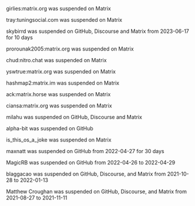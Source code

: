 girlies:matrix.org was suspended on Matrix

tray:tuningsocial.com was suspended on Matrix

skybirrd was suspended on GitHub, Discourse and Matrix from 2023-06-17 for 10 days

prorounak2005:matrix.org was suspended on Matrix

chud:nitro.chat was suspended on Matrix

yswtrue:matrix.org was suspended on Matrix

hashmap2:matrix.im was suspended on Matrix

ack:matrix.horse was suspended on Matrix

ciansa:matrix.org was suspended on Matrix

milahu was suspended on GitHub, Discourse and Matrix

alpha-bit was suspended on GitHub

is_this_os_a_joke was suspended on Matrix

maxnatt was suspended on GitHub from 2022-04-27 for 30 days

MagicRB was suspended on GitHub from 2022-04-26 to 2022-04-29

blaggacao was suspended on GitHub, Discourse, and Matrix from 2021-10-28 to 2022-01-13

Matthew Croughan was suspended on GitHub, Discourse, and Matrix from 2021-08-27 to 2021-11-11
